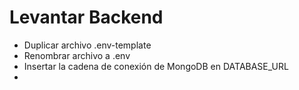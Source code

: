 

# Levantar Backend

* Duplicar archivo .env-template
* Renombrar archivo a .env
* Insertar la cadena de conexión de MongoDB en DATABASE_URL
* 
